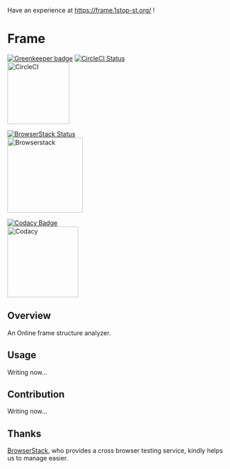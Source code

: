 Have an experience at https://frame.1stop-st.org/ !
# Frame

[![Greenkeeper badge](https://badges.greenkeeper.io/1stop-st/frame.svg)](https://greenkeeper.io/)
[![CircleCI Status](https://circleci.com/gh/1stop-st/frame.svg?style=svg)](https://circleci.com/gh/1stop-st/frame)  
[<img alt="CircleCI" src="https://www.evernote.com/shard/s42/sh/7762a066-ffeb-4453-b3a8-39ee92ec482b/81f6fcc247eb5e8099ab2a45086e413c/res/e1895a23-94a1-472b-87eb-ef5a96d7968a/68747470733a2f2f73746f726167652e676f6f676c65617069732e636f6d2f6672616d652d7374617469632f636972636c6563692e706e67.png?resizeSmall&width=832" width=140>](https://circleci.com/)

[![BrowserStack Status](https://www.browserstack.com/automate/badge.svg?badge_key=QW1NUmg2OWVHeE42TEVrVUxJb2d2TXdjb3BXUHNqQ25OUGh6MlFDUjIxND0tLUVsY3JZTDk0cWZkZUdJbTBUbzZFaGc9PQ==--8fea50f396f727b4efdaaa6675b2c4506562984c)](https://www.browserstack.com/)  
[<img alt="Browserstack" src="http://svgshare.com/i/iU.svg" width=170>](https://www.browserstack.com/)

[![Codacy Badge](https://api.codacy.com/project/badge/Grade/9e1afcc2c28b4ab9bc85837e1a81ebb4)](https://www.codacy.com/app/h-ikeda/frame?utm_source=github.com&utm_medium=referral&utm_content=1stop-st/frame&utm_campaign=badger)  
[<img alt="Codacy" src="http://svgshare.com/i/h7.svg" width=160>](https://www.codacy.com/)
## Overview
An Online frame structure analyzer.
## Usage
Writing now...
## Contribution
Writing now...
## Thanks
[BrowserStack](https://www.browserstack.com/), who provides a cross browser testing service, kindly helps us to manage easier.
